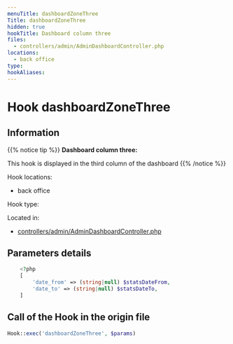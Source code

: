 ```yaml
---
menuTitle: dashboardZoneThree
Title: dashboardZoneThree
hidden: true
hookTitle: Dashboard column three
files:
  - controllers/admin/AdminDashboardController.php
locations:
  - back office
type: 
hookAliases:
---
```


# Hook dashboardZoneThree

## Information

{{% notice tip %}}
**Dashboard column three:** 

This hook is displayed in the third column of the dashboard
{{% /notice %}}

Hook locations: 
  - back office

Hook type: 

Located in: 
  - [controllers/admin/AdminDashboardController.php](https://github.com/PrestaShop/PrestaShop/blob/8.0.x/controllers/admin/AdminDashboardController.php)

## Parameters details

```php
    <?php
    [
        'date_from' => (string|null) $statsDateFrom,
        'date_to' => (string|null) $statsDateTo,
    ]
```

## Call of the Hook in the origin file

```php
Hook::exec('dashboardZoneThree', $params)
```